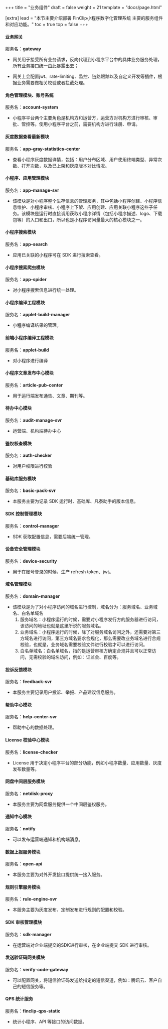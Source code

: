 +++
title = "业务组件"
draft = false
weight = 21
template = "docs/page.html"

[extra]
lead = "本节主要介绍部署 FinClip小程序数字化管理系统 主要的服务组件和对应功能。"
toc = true
top = false
+++


#### 业务网关

服务名：**gateway**

* 网关用于接受所有业务请求，反向代理到小程序平台中的具体业务服务处理，所有业务接口统一由此暴露出去；

* 网关上会配置jwt、rate-limiting、监控、链路跟踪以及自定义开发等插件，根据业务需要做相关校验或者拦截处理。

<p></p>

#### 角色管理模块、账号系统

服务名：**account-system**

* 小程序平台两个主要角色是机构方和运营方，运营方对机构方进行审核、审批、管控等。使用小程序平台之前，需要机构方进行注册、申请。

<p></p>

#### 灰度数据查看最新模块

服务名：**app-gray-statistics-center**

* 查看小程序灰度数据详情，包括：用户分布区域、用户使用终端类型、异常次数、打开次数，以及已上架和灰度版本对比情况。

<p></p>

#### 小程序、应用管理模块

服务名：**app-manage-svr**

* 该模块是对小程序整个生存信息的管理服务，其中包括小程序创建、小程序信息维护、小程序审核、小程序上下架、应用创建、应用关联小程序这些子任务。该模块是运行时直接调用获取小程序详情（包括小程序描述、logo、下载包等）的入口和出口，所以也是小程序访问量最大的核心模块之一。

<p></p>

#### 小程序搜索模块

服务名：**app-search**

* 应用已关联的小程序可在 SDK 进行搜索查看。

<p></p>

#### 小程序搜索爬虫模块

服务名：**app-spider**

* 对小程序搜索信息进行统一处理。

<p></p>

#### 小程序编译工程模块

服务名：**applet-build-manager**

* 小程序编译结果的管理。

<p></p>

#### 前端小程序编译工程模块

服务名：**applet-build**

* 对小程序进行编译

<p></p>

#### 小程序文章发布中心模块

服务名：**article-pub-center**

* 用于运行端发布通告、文章、期刊等。

<p></p>

#### 待办中心模块

服务名：**audit-manage-svr**

* 运营端、机构端待办中心

<p></p>

#### 鉴权核查模块

服务名：**auth-checker**

* 对用户权限进行校验

<p></p>

#### 基础库服务模块

服务名：**basic-pack-svr**

* 本服务主要为记录 SDK 运行时、基础库、凡泰助手的版本信息。

<p></p>

#### SDK 控制管理模块

服务名：**control-manager**

* SDK 获取配置信息，需要后端统一管理。

<p></p>

#### 设备安全管理模块

服务名：**device-security**

* 用于在账号登录的时候，生产 refresh token、jwt。

<p></p>

#### 域名管理模块

服务名：**domain-manager**

* 该模块是为了对小程序访问的域名进行控制，域名分为：服务域名、业务域名、白名单域名
  1. 服务域名：小程序运行的时候，需要对小程序发行方的服务器进行访问，该访问的地址也就是这里所说的服务域名。
  2. 业务域名：小程序运行的时候，除了对服务域名访问之外，还需要对第三方域名进行访问，第三方域名要求合规化，那么需要改业务域名进行合规校验，也就是，业务域名需要校验文件进行校验才可以进行访问。
  3. 白名单域名：白名单域名，指的是运营审核方确定合规并且可以正常访问，无需校验的域名访问，例如：证监会、百度等。

<p></p>

#### 投诉反馈模块

服务名：**feedback-svr**

* 本服务主要记录用户投诉、举报、产品建议信息服务。

<p></p>

#### 帮助中心模块

服务名：**help-center-svr**

* 帮助中心的数据处理。

<p></p>

#### License 校验中心模块

服务名：**license-checker**

* License 用于决定小程序平台的部分功能，例如小程序数量、应用数量、灰度发布数量等。

<p></p>

#### 网盘中间层服务模块

服务名：**netdisk-proxy**

* 本服务主要为网盘服务提供一个中间层鉴权服务。

<p></p>

#### 通知中心模块

服务名：**notify**

* 可以发布运营端通知和机构端消息。

<p></p>

#### 数据上报服务模块

服务名：**open-api**

* 本服务主要为对外开发接口提供统一接入服务。

<p></p>

#### 规则引擎服务模块

服务名：**rule-engine-svr**

* 本服务主要为灰度发布、定制发布进行规则的配置和校验。

<p></p>

#### SDK 审核管理模块

服务名：**sdk-manager**

* 在运营端对企业端提交的SDK进行审核，在企业端提交 SDK 进行审核。

<p></p>

#### 发送验证码网关模块

服务名：**verify-code-gateway**

* 可以配置网关，将短信验证码发送给指定的短信渠道，例如：腾讯云、客户自己的短信服务等。

<p></p>

#### QPS 统计服务

服务名：**finclip-qps-static**

* 统计小程序、API 等接口的访问数据。

<p></p>
